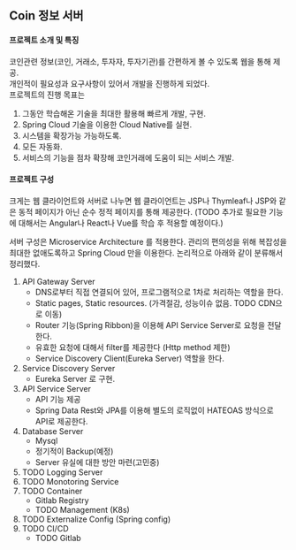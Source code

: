 ## Coin 정보 서버

#### 프로젝트 소개 및 특징
코인관련 정보(코인, 거래소, 투자자, 투자기관)를 간편하게 볼 수 있도록 웹을 통해 제공.  
개인적이 필요성과 요구사항이 있어서 개발을 진행하게 되었다.  
프로젝트의 진행 목표는 
1. 그동안 학습해온 기술을 최대한 활용해 빠르게 개발, 구현.
2. Spring Cloud 기술을 이용한 Cloud Native를 실현.
3. 시스템을 확장가능 가능하도록.
4. 모든 자동화.
5. 서비스의 기능을 점차 확장해 코인거래에 도움이 되는 서비스 개발.

#### 프로젝트 구성  
크게는 웹 클라이언트와 서버로 나누면 웹 클라이언트는 JSP나 Thymleaf나 JSP와 같은 동적 페이지가 아닌 순수 정적 페이지를 통해 제공한다.
(TODO 추가로 필요한 기능에 대해서는 Angular나 React나 Vue를 학습 후 적용할 예정이다.)

서버 구성은 Microservice Architecture 를 적용한다. 관리의 편의성을 위해 복잡성을 최대한 없애도록하고 Spring Cloud 만을 이용한다.
논리적으로 아래와 같이 분류해서 정리했다.  

1. API Gateway Server
    - DNS로부터 직접 연결되어 있어, 프로그램적으로 1차로 처리하는 역할을 한다.
    - Static pages, Static resources. (가격절감, 성능이슈 없음. TODO CDN으로 이동)
    - Router 기능(Spring Ribbon)을 이용해 API Service Server로 요청을 전달한다.
    - 유효한 요청에 대해서 filter를 제공한다 (Http method 제한)
    - Service Discovery Client(Eureka Server) 역할을 한다.
2. Service Discovery Server
    - Eureka Server 로 구현.
3. API Service Server
    - API 기능 제공
    - Spring Data Rest와 JPA를 이용해 별도의 로직없이 HATEOAS 방식으로 API로 제공한다.
4. Database Server
    - Mysql
    - 정기적이 Backup(예정)
    - Server 유실에 대한 방안 마련(고민중)
5. TODO Logging Server
6. TODO Monotoring Service
7. TODO Container
    - Gitlab Registry
    - TODO Management (K8s)
8. TODO Externalize Config (Spring config)
9. TODO CI/CD
    - TODO Gitlab
 